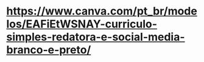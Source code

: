# https://www.canva.com/pt_br/modelos/EAFiEtWSNAY-curriculo-simples-redatora-e-social-media-branco-e-preto/
